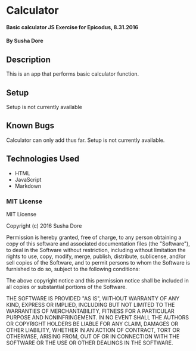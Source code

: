 # Calculator

#### Basic calculator JS Exercise for Epicodus, 8.31.2016

#### **By Susha Dore**

## Description

  This is an app that performs basic calculator function.

## Setup

Setup is not currently available

## Known Bugs

  Calculator can only add thus far. Setup is not currently available.

## Technologies Used

  * HTML
  * JavaScript
  * Markdown

### MIT License
MIT License

Copyright (c) 2016 Susha Dore

Permission is hereby granted, free of charge, to any person obtaining a copy
of this software and associated documentation files (the "Software"), to deal
in the Software without restriction, including without limitation the rights
to use, copy, modify, merge, publish, distribute, sublicense, and/or sell
copies of the Software, and to permit persons to whom the Software is
furnished to do so, subject to the following conditions:

The above copyright notice and this permission notice shall be included in all
copies or substantial portions of the Software.

THE SOFTWARE IS PROVIDED "AS IS", WITHOUT WARRANTY OF ANY KIND, EXPRESS OR
IMPLIED, INCLUDING BUT NOT LIMITED TO THE WARRANTIES OF MERCHANTABILITY,
FITNESS FOR A PARTICULAR PURPOSE AND NONINFRINGEMENT. IN NO EVENT SHALL THE
AUTHORS OR COPYRIGHT HOLDERS BE LIABLE FOR ANY CLAIM, DAMAGES OR OTHER
LIABILITY, WHETHER IN AN ACTION OF CONTRACT, TORT OR OTHERWISE, ARISING FROM,
OUT OF OR IN CONNECTION WITH THE SOFTWARE OR THE USE OR OTHER DEALINGS IN THE
SOFTWARE.
